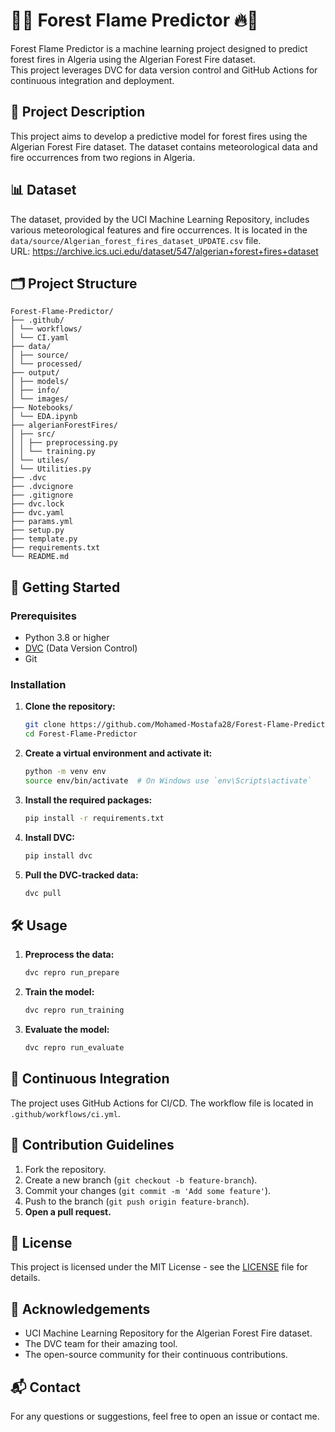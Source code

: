 # 🌲🔥 Forest Flame Predictor 🔥🌲

Forest Flame Predictor is a machine learning project designed to predict forest fires in Algeria using the Algerian Forest Fire dataset.<br>
This project leverages DVC for data version control and GitHub Actions for continuous integration and deployment.

## 📜 Project Description

This project aims to develop a predictive model for forest fires using the Algerian Forest Fire dataset. The dataset contains meteorological data and fire occurrences from two regions in Algeria.

## 📊 Dataset

The dataset, provided by the UCI Machine Learning Repository, includes various meteorological features and fire occurrences. It is located in the `data/source/Algerian_forest_fires_dataset_UPDATE.csv` file.<br>
URL: https://archive.ics.uci.edu/dataset/547/algerian+forest+fires+dataset

## 🗂 Project Structure
```
Forest-Flame-Predictor/
├── .github/
│ └── workflows/
│ └── CI.yaml
├── data/
│ ├── source/
│ └── processed/
├── output/
│ ├── models/
│ ├── info/
│ └── images/
├── Notebooks/
│ └── EDA.ipynb
├── algerianForestFires/
│ ├── src/
│ │ ├── preprocessing.py
│ │ └── training.py
│ └── utiles/
│ └── Utilities.py
├── .dvc
├── .dvcignore
├── .gitignore
├── dvc.lock
├── dvc.yaml
├── params.yml
├── setup.py
├── template.py
├── requirements.txt
└── README.md
```

## 🚀 Getting Started

### Prerequisites

- Python 3.8 or higher
- [DVC](https://dvc.org/doc/install) (Data Version Control)
- Git

### Installation

1. **Clone the repository:**

    ```bash
    git clone https://github.com/Mohamed-Mostafa28/Forest-Flame-Predictor.git
    cd Forest-Flame-Predictor
    ```

2. **Create a virtual environment and activate it:**

    ```bash
    python -m venv env
    source env/bin/activate  # On Windows use `env\Scripts\activate`
    ```

3. **Install the required packages:**

    ```bash
    pip install -r requirements.txt
    ```

4. **Install DVC:**

    ```bash
    pip install dvc
    ```

5. **Pull the DVC-tracked data:**

    ```bash
    dvc pull
    ```

## 🛠 Usage

1. **Preprocess the data:**

    ```bash
    dvc repro run_prepare
    ```

2. **Train the model:**

    ```bash
    dvc repro run_training
    ```

3. **Evaluate the model:**

    ```bash
    dvc repro run_evaluate
    ```

## 🔄 Continuous Integration

The project uses GitHub Actions for CI/CD. The workflow file is located in `.github/workflows/ci.yml`.

## 🤝 Contribution Guidelines

1. Fork the repository.
2. Create a new branch (`git checkout -b feature-branch`).
3. Commit your changes (`git commit -m 'Add some feature'`).
4. Push to the branch (`git push origin feature-branch`).
5. **Open a pull request.**

## 📜 License

This project is licensed under the MIT License - see the [LICENSE](LICENSE) file for details.

## 🙏 Acknowledgements

- UCI Machine Learning Repository for the Algerian Forest Fire dataset.
- The DVC team for their amazing tool.
- The open-source community for their continuous contributions.

## 📬 Contact

For any questions or suggestions, feel free to open an issue or contact me.





